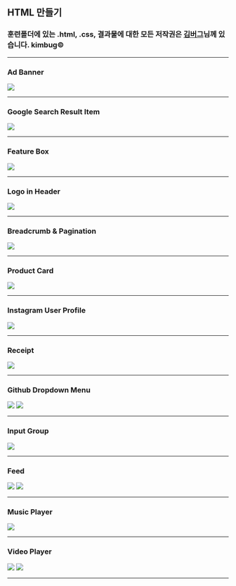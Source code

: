 ## HTML 만들기

### 훈련폴더에 있는 .html, .css, 결과물에 대한 모든 저작권은 [김버그](https://youtube.com/c/kimbug)님께 있습니다. kimbug&copy;

---

### Ad Banner

<img src="./images/ad_banner.png">

---

### Google Search Result Item

<img src="./images/google_search_result_item.png">

---

### Feature Box

<img src="./images/feature_box.png">

---

### Logo in Header

<img src="./images/logo_in_header.png">

---

### Breadcrumb &amp; Pagination

<img src="./images/breadcrumb_and_pagination.png">

---

### Product Card

<img src="./images/product_card.png">

---

### Instagram User Profile

<img src="./images/instagram_user_profile.png">

---

### Receipt

<img src="./images/receipt.png">

---

### Github Dropdown Menu

<img src="./images/github_dropdown_menu1.png">

<img src="./images/github_dropdown_menu2.png">

---

### Input Group

<img src="./images/input_group.png">

---

### Feed

<img src="./images/feed1.png">

<img src="./images/feed2.png">

---

### Music Player

<img src="./images/music_player.png">

---

### Video Player

<img src="./images/video_player1.png">
<img src="./images/video_player2.png">

---